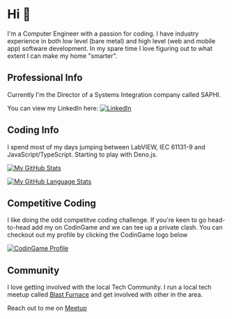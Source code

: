 # Hi 👋
I'm a Computer Engineer with a passion for coding. I have industry experience in both low level (bare metal) and high level (web and mobile app) software development. In my spare time I love figuring out to what extent I can make my home "smarter".

## Professional Info
Currently I'm the Director of a Systems Integration company called SAPHI.

You can view my LinkedIn here: [![LinkedIn](https://img.shields.io/badge/linkedin-%230077B5.svg?style=for-the-badge&logo=linkedin&logoColor=white)](https://www.linkedin.com/in/cameron-owen-saphi/)

## Coding Info
I spend most of my days jumping between LabVIEW, IEC 61131-9 and JavaScript/TypeScript. Starting to play with Deno.js.

[![My GitHub Stats](https://github-readme-stats.vercel.app/api/?username=camow7&count_private=true&theme=tokyonight&showicons=true)]()

[![My GitHub Language Stats](https://github-readme-stats.vercel.app/api/top-langs/?username=camow7&langs_count=6&theme=tokyonight)]()


## Competitive Coding
I like doing the odd competitve coding challenge. If you're keen to go head-to-head add my on CodinGame and we can tee up a private clash. You can checkout out my profile by clicking the CodinGame logo below

[![CodinGame Profile](https://res.cloudinary.com/crunchbase-production/image/upload/c_lpad,h_256,w_256,f_auto,q_auto:eco,dpr_1/v1410916443/e1aka8oyy6vnsbrt8ogw.png)](https://www.codingame.com/profile/a7820cd436bd0d793e21d00c4be39c787251091)

## Community
I love getting involved with the local Tech Community. I run a local tech meetup called [Blast Furnace](https://blastfurnace.com.au) and get involved with other in the area. 

Reach out to me on [Meetup](https://www.meetup.com/members/257502587/)

<!--
**camow7/camow7** is a ✨ _special_ ✨ repository because its `README.md` (this file) appears on your GitHub profile.

Here are some ideas to get you started:

- 🔭 I’m currently working on ...
- 🌱 I’m currently learning ...
- 👯 I’m looking to collaborate on ...
- 🤔 I’m looking for help with ...
- 💬 Ask me about ...
- 📫 How to reach me: ...
- 😄 Pronouns: ...
- ⚡ Fun fact: ...
-->
